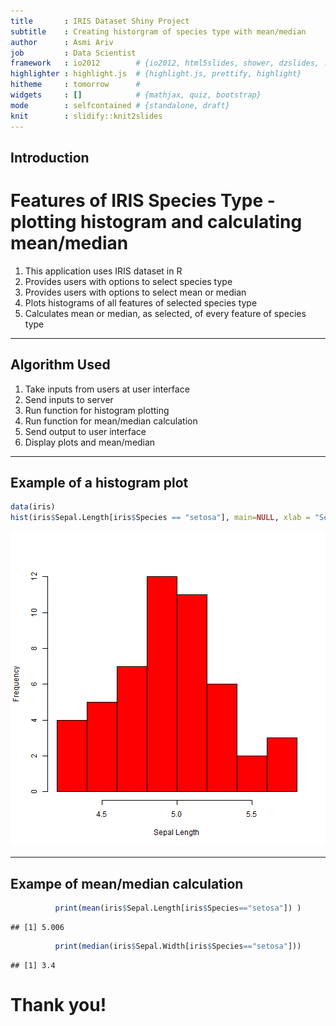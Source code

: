 ```yaml
---
title       : IRIS Dataset Shiny Project
subtitle    : Creating historgram of species type with mean/median
author      : Asmi Ariv
job         : Data Scientist
framework   : io2012        # {io2012, html5slides, shower, dzslides, ...}
highlighter : highlight.js  # {highlight.js, prettify, highlight}
hitheme     : tomorrow      # 
widgets     : []            # {mathjax, quiz, bootstrap}
mode        : selfcontained # {standalone, draft}
knit        : slidify::knit2slides
---
```


## Introduction

# Features of IRIS Species Type - plotting histogram and calculating mean/median

1. This application uses IRIS dataset in R 
2. Provides users with options to select species type
3. Provides users with options to select mean or median
4. Plots histograms of all features of selected species type
5. Calculates mean or median, as selected, of every feature of species type

--- 

## Algorithm Used

1. Take inputs from users at user interface
2. Send inputs to server
3. Run function for histogram plotting
4. Run function for mean/median calculation
5. Send output to user interface
6. Display plots and mean/median

---

## Example of a histogram plot


```r
data(iris)
hist(iris$Sepal.Length[iris$Species == "setosa"], main=NULL, xlab = "Sepal Length",col="red")
```

![plot of chunk unnamed-chunk-1](assets/fig/unnamed-chunk-1-1.png)

---

## Exampe of mean/median calculation


```r
          print(mean(iris$Sepal.Length[iris$Species=="setosa"]) )
```

```
## [1] 5.006
```

```r
          print(median(iris$Sepal.Width[iris$Species=="setosa"]))
```

```
## [1] 3.4
```



# Thank you!


